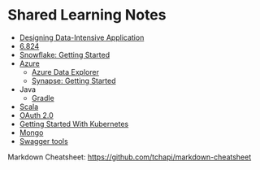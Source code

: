 # Shared Learning Notes

* [Designing Data-Intensive Application](DDIA/0.Contents.md)
* [6.824](6.824/0.toc.md)
* [Snowflake: Getting Started](Snowflake/notes/0.Contents.md)
* [Azure](Azure/catalog.md)
  * [Azure Data Explorer](Azure/DataExplorer/0.toc.md)
  * [Synapse: Getting Started](Azure/Synapse/0.toc.md)
* Java
  * [Gradle](Java/Gradle/0.toc.md)
* [Scala](Scala/0.toc.md)
* [OAuth 2.0](Auth/OAuth2.0/0.toc.md)
* [Getting Started With Kubernetes](K8s/GettingStartedWithKubernetes/1.Intro.md)
* [Mongo](Java/mongo.md)
* [Swagger tools](Swagger/1.Intro.md)

Markdown Cheatsheet: <https://github.com/tchapi/markdown-cheatsheet>
